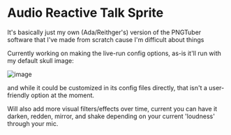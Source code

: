 # Audio Reactive Talk Sprite
 It's basically just my own (Ada/Reithger's) version of the PNGTuber software that I've made from scratch cause I'm difficult about things

 Currently working on making the live-run config options, as-is it'll run with my default skull image:
 
 ![image](https://github.com/user-attachments/assets/db8cdba0-7e41-4c5b-8597-d30a27768fde)

and while it could be customized in its config files directly, that isn't a user-friendly option at the moment.

Will also add more visual filters/effects over time, current you can have it darken, redden, mirror, and shake depending on your current 'loudness' through your mic.
